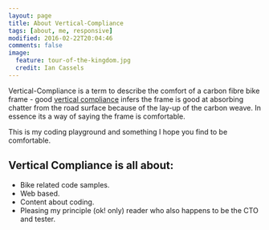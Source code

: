 ```yaml
---
layout: page
title: About Vertical-Compliance
tags: [about, me, responsive]
modified: 2016-02-22T20:04:46
comments: false
image:
  feature: tour-of-the-kingdom.jpg
  credit: Ian Cassels
---
```


Vertical-Compliance is a term to describe the comfort of a carbon fibre bike frame - good [vertical compliance](https://www.google.co.uk/webhp?hl=en#hl=en&q=vertical+compliance) infers the frame is good at absorbing chatter from the road surface because of the lay-up of the carbon weave.  In essence its a way of saying the frame is comfortable.  

This is my coding playground and something I hope you find to be comfortable.  

## Vertical Compliance is all about:

* Bike related code samples.
* Web based.
* Content about coding.
* Pleasing my principle (ok! only) reader who also happens to be the CTO and tester.
